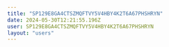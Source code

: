 ```yaml
---
title: "SP129E8GA4CTSZMQFTVY5V4HBY4K2T6A67PHSHRYN"
date: 2024-05-30T12:21:55.196Z
user: SP129E8GA4CTSZMQFTVY5V4HBY4K2T6A67PHSHRYN
layout: "users"
---
```

    